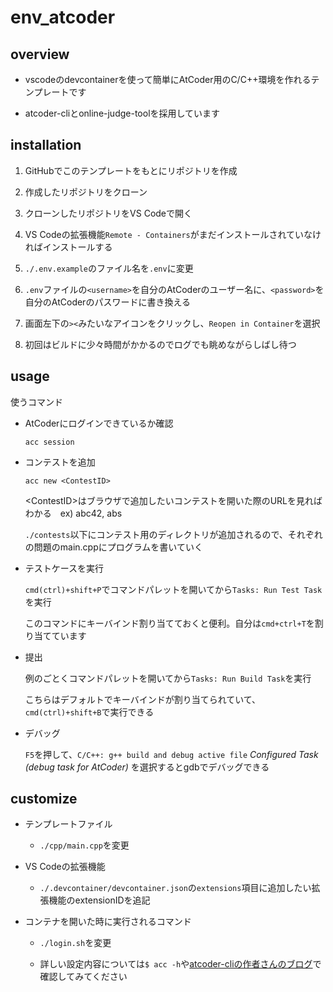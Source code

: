 # env_atcoder

## overview

- vscodeのdevcontainerを使って簡単にAtCoder用のC/C++環境を作れるテンプレートです

- atcoder-cliとonline-judge-toolを採用しています

## installation

1. GitHubでこのテンプレートをもとにリポジトリを作成

2. 作成したリポジトリをクローン

3. クローンしたリポジトリをVS Codeで開く

4. VS Codeの拡張機能`Remote - Containers`がまだインストールされていなければインストールする

5. `./.env.example`のファイル名を`.env`に変更

6. `.env`ファイルの`<username>`を自分のAtCoderのユーザー名に、`<password>`を自分のAtCoderのパスワードに書き換える

7. 画面左下の`><`みたいなアイコンをクリックし、`Reopen in Container`を選択

8. 初回はビルドに少々時間がかかるのでログでも眺めながらしばし待つ

## usage

使うコマンド

- AtCoderにログインできているか確認

    ```shell
    acc session
    ```

- コンテストを追加

    ```shell
    acc new <ContestID>
    ```

    \<ContestID\>はブラウザで追加したいコンテストを開いた際のURLを見ればわかる　ex) abc42, abs

    `./contests`以下にコンテスト用のディレクトリが追加されるので、それぞれの問題のmain.cppにプログラムを書いていく

- テストケースを実行

    `cmd(ctrl)+shift+P`でコマンドパレットを開いてから`Tasks: Run Test Task`を実行

    このコマンドにキーバインド割り当てておくと便利。自分は`cmd+ctrl+T`を割り当てています

- 提出

    例のごとくコマンドパレットを開いてから`Tasks: Run Build Task`を実行

    こちらはデフォルトでキーバインドが割り当てられていて、`cmd(ctrl)+shift+B`で実行できる

- デバッグ

    `F5`を押して、`C/C++: g++ build and debug active file` *Configured Task (debug task for AtCoder)* を選択するとgdbでデバッグできる

## customize

- テンプレートファイル

    - `./cpp/main.cpp`を変更

- VS Codeの拡張機能

    - `./.devcontainer/devcontainer.json`の`extensions`項目に追加したい拡張機能のextensionIDを追記

- コンテナを開いた時に実行されるコマンド

    - `./login.sh`を変更

    - 詳しい設定内容については`$ acc -h`や[atcoder-cliの作者さんのブログ](http://tatamo.81.la/blog/2018/12/07/atcoder-cli-tutorial/)で確認してみてください
